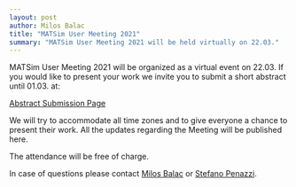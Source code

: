 ```yaml
---
layout: post
author: Milos Balac
title: "MATSim User Meeting 2021"
summary: "MATSim User Meeting 2021 will be held virtually on 22.03."
---
```


MATSim User Meeting 2021 will be organized as a virtual event on 22.03. If you would like to present your work we invite you to submit a short abstract until 01.03. at: 

[Abstract Submission Page](https://www.easychair.org/my/conference?a=25917697;conf=mum2021)

We will try to accommodate all time zones and to give everyone a chance to present their work. All the updates regarding the Meeting will be published here.

The attendance will be free of charge.

In case of questions please contact [Milos Balac](mailto:milos.balac@ivt.baug.ethz.ch?subject=MUM2021) or [Stefano Penazzi](mailto:stefano.penazzi@ivt.baug.ethz.ch?subject=MUM2021).
